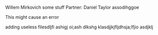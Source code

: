 Willem Mirkovich some stuff
Partner:
	Daniel Taylor
assodihggoe

This might cause an error

adding useless filesdljfi ashigj oi;ash
dlkshg klasdjjkjfljdhsja;lfjio asdjklj
